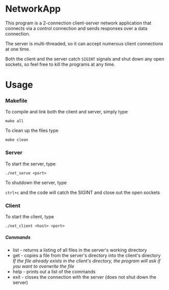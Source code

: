 # NetworkApp

This program is a 2-connection client-server network application that connects via a control connection and sends responses over a data connection.

The server is multi-threaded, so it can accept numerous client connections at one time.

Both the client and the server catch `SIGINT` signals and shut down any open sockets, so feel free to kill the programs at any time.


# Usage


### Makefile
To compile and link both the client and server, simply type  
   
`make all` 
   
To clean up the files type  
   
`make clean`
   
### Server
To start the server, type  
 
`./net_serve <port>`
 
To shutdown the server, type  
 
`ctrl+c` and the code will catch the SIGINT and close out the open sockets
 
### Client
To start the client, type  
 
`./net_client <host> <port>`
 
##### Commands
* list - returns a listing of all files in the server's working directory 
* get <filename> - copies a file from the server's directory into the client's directory   
     *If the file already exists in the client's directory, the program will ask if you want to overwrite the file* 
* help - prints out a list of the commands 
* exit - closes the connection with the server (does not shut down the server) 
